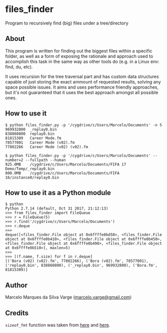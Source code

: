 # files_finder
Program to recursively find (big) files under a tree/directory

## About
This program is written for finding out the biggest files within a specific folder, as well as a form of exposing the rationale and approach used to accomplish this task in the same way as other tools do (e.g. in a Linux env: find, du, etc).

It uses recursion for the tree traversal part and has custom data structures capable of just storing the exact ammount of requested results, solving any space possible issues. It aims and uses performance friendly approaches, but it's not guaranteed that it uses the best approach amongst all possible ones.

## How to use it
```
$ python files_finder.py -p '/cygdrive/c/Users/Marcelo/Documents' -n 5
969932800  _replay0.bin
838860800  replay0.bin
81815309   Career Mode.fm
78577001   Career Mode (v02).fm
77802266   Career Mode (v02) (v02).fm

$ python files_finder.py -p '/cygdrive/c/Users/Marcelo/Documents' --number=2 --fullpath --human
925.0MB    /cygdrive/c/Users/Marcelo/Documents/FIFA 17 Demo/Temp/_replay0.bin
800.0MB    /cygdrive/c/Users/Marcelo/Documents/FIFA 16/instance0/replay0.bin
```
## How to use it as a Python module
```
$ python
Python 2.7.14 (default, Oct 31 2017, 21:12:13)
>>> from files_finder import FileQueue
>>> r = FileQueue(5)
>>> r.find('/cygdrive/c/Users/Marcelo/Documents')
>>> r.deque
>>>
deque([<files_finder.File object at 0x6ffffe0bd50>, <files_finder.File object at 0x6ffffe0b410>, <files_finder.File object at 0x6ffffe0b450>, <files_finder.File object at 0x6ffffe0b490>, <files_finder.File object at 0x6ffffe0b510>], maxlen=5)
>>>
>>> [(f.name, f.size) for f in r.deque]
[('Bora (v02) (v02).fm', 77802266), ('Bora (v02).fm', 78577001), ('replay0.bin', 838860800), ('_replay0.bin', 969932800), ('Bora.fm', 81815309)]
```


## Author
Marcelo Marques da Silva Varge (marcelo.varge@gmail.com)

## Credits
`sizeof_fmt` function was taken from [here](https://stackoverflow.com/a/1094933/3918806) and [here](https://web.archive.org/web/20111010015624/http://blogmag.net/blog/read/38/Print_human_readable_file_size).
